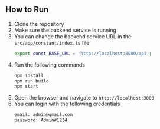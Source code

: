 ## How to Run
1. Clone the repository
2. Make sure the backend service is running
3. You can change the backend service URL in the `src/app/constant/index.ts` file
    ```bash
    export const BASE_URL = 'http://localhost:8080/api';
    ```
4. Run the following commands
    ```bash
    npm install
    npm run build
    npm start
    ```
5. Open the browser and navigate to `http://localhost:3000`
6. You can login with the following credentials
    ```bash
    email: admin@gmail.com
    password: Admin#1234
    ```

